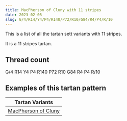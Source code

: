 ```yaml
---
title: MacPherson of Cluny with 11 stripes
date: 2023-02-05
slug: G/4/R14/Y4/P4/R140/P72/R10/G84/R4/P4/R/10
---
```

This is a list of all the tartan sett variants with 11 stripes.

It is a 11 stripes tartan.


## Thread count
G/4 R14 Y4 P4 R140 P72 R10 G84 R4 P4 R/10

## Examples of this tartan pattern

| Tartan Variants |
|---------------|
| [MacPherson of Cluny](/variants/g/4/r14/y4/p4/r140/p72/r10/g84/r4/p4/r/10-g008000-p800080-rc00000-yf0c000)||
